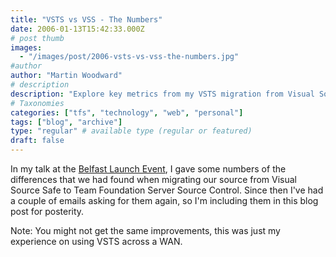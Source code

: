 ```yaml
---
title: "VSTS vs VSS - The Numbers"
date: 2006-01-13T15:42:33.000Z
# post thumb
images:
  - "/images/post/2006-vsts-vs-vss-the-numbers.jpg"
#author
author: "Martin Woodward"
# description
description: "Explore key metrics from my VSTS migration from Visual Source Safe, showcasing performance gains and insights for future transitions."
# Taxonomies
categories: ["tfs", "technology", "web", "personal"]
tags: ["blog", "archive"]
type: "regular" # available type (regular or featured)
draft: false
---
```

In my talk at the [Belfast Launch Event](http://www.microsoft.com/ireland/servers/launchtour/), I gave some numbers of the differences that we had found when migrating our source from Visual Source Safe to Team Foundation Server Source Control.  Since then I've had a couple of emails asking for them again, so I'm including them in this blog post for posterity.

Note:  You might not get the same improvements, this was just my experience on using VSTS across a WAN.